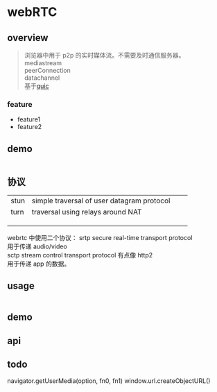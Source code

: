 # webRTC

## overview

> 浏览器中用于 p2p 的实时媒体流。不需要及时通信服务器。  
> mediastream  
> peerConnection  
> datachannel  
> 基于[quic](/communication-protocol/quic.html)

### feature

- feature1
- feature2

## demo

```

```

## 协议

|      |                                            |     |     |
| ---- | ------------------------------------------ | --- | --- |
| stun | simple traversal of user datagram protocol |     |     |
| turn | traversal using relays around NAT          |     |     |
|      |                                            |     |     |
|      |                                            |     |     |
|      |                                            |     |     |

webrtc 中使用二个协议：
srtp secure real-time transport protocol  
用于传递 audio/video  
sctp stream control transport protocol 有点像 http2  
用于传递 app 的数据。

## usage

```shell

```

## demo

## api

## todo

navigator.getUserMedia(option, fn0, fn1)
window.url.createObjectURL()
